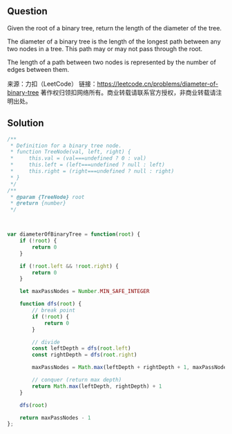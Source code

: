 ## Question
Given the root of a binary tree, return the length of the diameter of the tree.

The diameter of a binary tree is the length of the longest path between any two nodes in a tree. This path may or may not pass through the root.

The length of a path between two nodes is represented by the number of edges between them.

来源：力扣（LeetCode）
链接：https://leetcode.cn/problems/diameter-of-binary-tree
著作权归领扣网络所有。商业转载请联系官方授权，非商业转载请注明出处。

## Solution
```javascript
/**
 * Definition for a binary tree node.
 * function TreeNode(val, left, right) {
 *     this.val = (val===undefined ? 0 : val)
 *     this.left = (left===undefined ? null : left)
 *     this.right = (right===undefined ? null : right)
 * }
 */
/**
 * @param {TreeNode} root
 * @return {number}
 */



var diameterOfBinaryTree = function(root) {
    if (!root) {
        return 0
    }

    if (!root.left && !root.right) {
        return 0
    }

    let maxPassNodes = Number.MIN_SAFE_INTEGER

    function dfs(root) {
        // break point
        if (!root) {
            return 0
        }

        // divide
        const leftDepth = dfs(root.left)
        const rightDepth = dfs(root.right)

        maxPassNodes = Math.max(leftDepth + rightDepth + 1, maxPassNodes)

        // conquer (return max depth)
        return Math.max(leftDepth, rightDepth) + 1
    }

    dfs(root)

    return maxPassNodes - 1
};
```